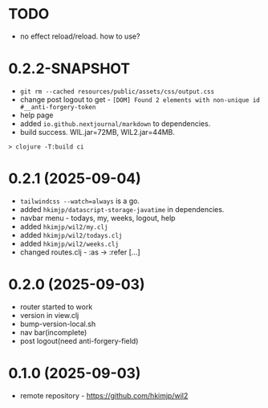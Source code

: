 # TODO

- no effect reload/reload. how to use?


# 0.2.2-SNAPSHOT

- `git rm --cached resources/public/assets/css/output.css`
- change post logout to get - `[DOM] Found 2 elements with non-unique id #__anti-forgery-token`
- help page
- added `io.github.nextjournal/markdown` to dependencies.
- build success. WIL.jar=72MB, WIL2.jar=44MB.

```
> clojure -T:build ci
```

# 0.2.1 (2025-09-04)

- `tailwindcss --watch=always` is a go.
- added `hkimjp/datascript-storage-javatime` in dependencies.
- navbar menu - todays, my, weeks, logout, help
- added `hkimjp/wil2/my.clj`
- added `hkimjp/wil2/todays.clj`
- added `hkimjp/wil2/weeks.clj`
- changed routes.clj - :as -> :refer [...]

# 0.2.0 (2025-09-03)

- router started to work
- version in view.clj
- bump-version-local.sh
- nav bar(incomplete)
- post logout(need anti-forgery-field)

# 0.1.0 (2025-09-03)

- remote repository - https://github.com/hkimjp/wil2
